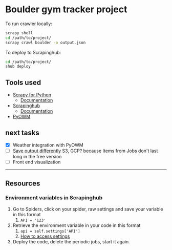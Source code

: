 # Boulder gym tracker project

To run crawler locally:

```bash
scrapy shell
cd /path/to/project/
scrapy crawl boulder -o output.json
```

To deploy to Scrapinghub:

```bash
cd /path/to/project/
shub deploy
```

## Tools used

* [Scrapy for Python](https://scrapy.org/)
  * [Documentation](https://doc.scrapy.org/)
* [Scrapinghub](https://www.scrapinghub.com/scrapy-cloud/)
  * [Documentation](https://doc.scrapinghub.com/scrapy-cloud.html)
* [PyOWM](https://github.com/csparpa/pyowm)

## next tasks

* [X] Weather integration with PyOWM
* [ ] [Save output differently](https://docs.scrapy.org/en/latest/topics/feed-exports.html#storages) S3, GCP? because Items from Jobs don't last long in the free version
* [ ] Front end visualization

---------

## Resources

### Environment variables in Scrapinghub

1. Go to Spiders, click on your spider, raw settings and save your variable in this format
   1. `API = '123'`
2. Retrieve the environment variable in your code in this format
   1. `api = self.settings['API']`
   2. [How to access settings](https://doc.scrapy.org/en/latest/topics/settings.html)
3. Deploy the code, delete the periodic jobs, start it again.